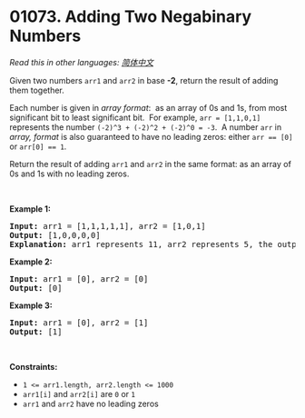 # 01073. Adding Two Negabinary Numbers

  _Read this in other languages:_
    [_简体中文_](README.zh-CN.md)

<p>Given two numbers <code>arr1</code> and <code>arr2</code> in base <strong>-2</strong>, return the result of adding them together.</p>

<p>Each number is given in <em>array format</em>:&nbsp; as an array of 0s and 1s, from most significant bit to least significant bit.&nbsp; For example, <code>arr = [1,1,0,1]</code> represents the number <code>(-2)^3&nbsp;+ (-2)^2 + (-2)^0 = -3</code>.&nbsp; A number <code>arr</code> in <em>array, format</em> is also guaranteed to have no leading zeros: either&nbsp;<code>arr == [0]</code> or <code>arr[0] == 1</code>.</p>

<p>Return the result of adding <code>arr1</code> and <code>arr2</code> in the same format: as an array of 0s and 1s with no leading zeros.</p>

<p>&nbsp;</p>
<p><strong>Example 1:</strong></p>

<pre>
<strong>Input:</strong> arr1 = [1,1,1,1,1], arr2 = [1,0,1]
<strong>Output:</strong> [1,0,0,0,0]
<strong>Explanation: </strong>arr1 represents 11, arr2 represents 5, the output represents 16.
</pre>

<p><strong>Example 2:</strong></p>

<pre>
<strong>Input:</strong> arr1 = [0], arr2 = [0]
<strong>Output:</strong> [0]
</pre>

<p><strong>Example 3:</strong></p>

<pre>
<strong>Input:</strong> arr1 = [0], arr2 = [1]
<strong>Output:</strong> [1]
</pre>

<p>&nbsp;</p>
<p><strong>Constraints:</strong></p>

<ul>
	<li><code>1 &lt;= arr1.length,&nbsp;arr2.length &lt;= 1000</code></li>
	<li><code>arr1[i]</code>&nbsp;and <code>arr2[i]</code> are&nbsp;<code>0</code> or <code>1</code></li>
	<li><code>arr1</code> and <code>arr2</code> have no leading zeros</li>
</ul>
